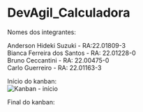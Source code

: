 # DevAgil_Calculadora

Nomes dos integrantes:  
  
Anderson Hideki Suzuki - RA:22.01809-3  
Bianca Ferreira dos Santos - RA: 22.01228-0  
Bruno Ceccantini - RA: 22.00475-0  
Carlo Guerreiro - RA: 22.01163-3  
  
  Início do kanban:  
  ![Kanban - início](https://user-images.githubusercontent.com/104869999/222131267-874d14ed-9a8a-4909-9148-f04fffbaefb4.png)
  
  Final do kanban:
  
